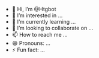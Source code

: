- 👋 Hi, I’m @Htgbot
- 👀 I’m interested in ...
- 🌱 I’m currently learning ...
- 💞️ I’m looking to collaborate on ...
- 📫 How to reach me ...
- 😄 Pronouns: ...
- ⚡ Fun fact: ...

<!---
Htgbot/Htgbot is a ✨ special ✨ repository because its `README.md` (this file) appears on your GitHub profile.
You can click the Preview link to take a look at your changes.
--->
